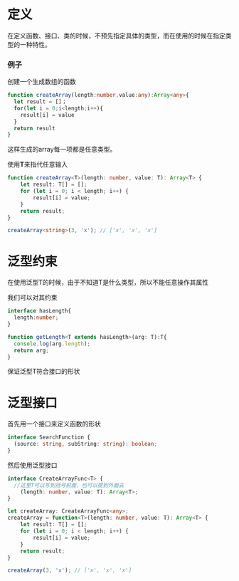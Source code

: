 # 定义

在定义函数、接口、类的时候，不预先指定具体的类型，而在使用的时候在指定类型的一种特性。

### 例子

创建一个生成数组的函数

```typescript
function createArray(length:number,value:any):Array<any>{
  let result = []；
  for(let i = 0;i<length;i++){
    result[i] = value
  }
  return result
}
```

这样生成的array每一项都是任意类型。

使用**T**来指代任意输入

```typescript
function createArray<T>(length: number, value: T): Array<T> {
    let result: T[] = [];
    for (let i = 0; i < length; i++) {
        result[i] = value;
    }
    return result;
}

createArray<string>(3, 'x'); // ['x', 'x', 'x']
```

# 泛型约束

在使用泛型T的时候，由于不知道T是什么类型，所以不能任意操作其属性

我们可以对其约束

```typescript
interface hasLength{
  length:number;
}

function getLength<T extends hasLength>(arg: T):T{
  console.log(arg.length);
  return arg;
}
```

保证泛型T符合接口的形状

# 泛型接口

首先用一个接口来定义函数的形状

```typescript
interface SearchFunction {
  (source: string, subString: string): boolean;
}
```



然后使用泛型接口

```typescript
interface CreateArrayFunc<T> {
  //这里T可以写到括号前面，也可以提到外面去
    (length: number, value: T): Array<T>;
}

let createArray: CreateArrayFunc<any>;
createArray = function<T>(length: number, value: T): Array<T> {
    let result: T[] = [];
    for (let i = 0; i < length; i++) {
        result[i] = value;
    }
    return result;
}

createArray(3, 'x'); // ['x', 'x', 'x']
```

